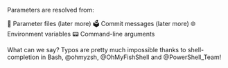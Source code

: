 Parameters are resolved from:

📑 Parameter files (later more)
🗳️ Commit messages (later more)
🌐 Environment variables
📟 Command-line arguments

What can we say? Typos are pretty much impossible thanks to shell-completion in Bash, @ohmyzsh, @OhMyFishShell and @PowerShell_Team!
